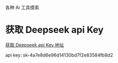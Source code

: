 各种 Ai 工具摸索

# 获取 Deepseek api Key


[获取 Deepseek api Key 地址](https://platform.deepseek.com/api_keys)

api key: sk-4a7e8d6e96d14130bd7f2e83584fb8d2
